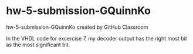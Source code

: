 # hw-5-submission-GQuinnKo
hw-5-submission-GQuinnKo created by GitHub Classroom

In the VHDL code for excercise 7, my decoder output has the right most bit as the most significant bit.
